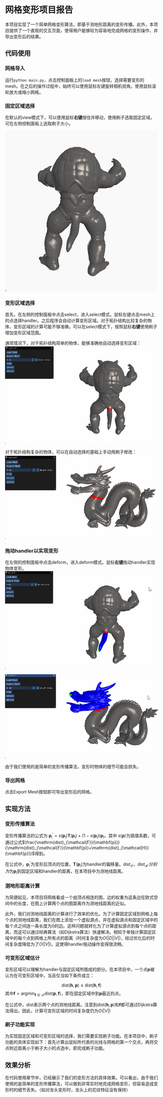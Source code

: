 # 网格变形项目报告
本项目实现了一个简单网格变形算法，即基于测地形距离的变形传播。此外，本项目提供了一个直观的交互页面，使得用户能够较为容易地完成网格的变形操作，并导出变形后的结果。

## 代码使用

### 网格导入
运行`python main.py`，点击控制面板上的`load mesh`按钮，选择需要变形的mesh。在之后的操作过程中，始终可以使用鼠标左键旋转相机视角，使用鼠标滚轮放大或缩小网格。

### 固定区域选择

在默认的view模式下，可以使用鼠标**右键**按住并移动，使用刷子选取固定区域，可在左侧控制面板上选取刷子大小。

![fixed_region](imgs/fixed_region.gif)

### 变形区域选择

首先，在左侧的控制面板中点击select，进入select模式。鼠标左键点击mesh上的点选择handler。之后程序会自动计算变形区域。对于拓扑结构比较复杂的物体，变形区域的计算可能不够准确，可以在select模式下，按照鼠标**右键**使用刷子增加变形区域范围。

通常情况下，对于拓扑结构简单的物体，能够准确地自动选择变形区域：
![deformable_region](imgs/deformable_region.gif)

对于拓扑结构复杂的物体，可以在自动选择的基础上手动用刷子修改：
![deformable_region2](imgs/deformable_region2.gif)

### 拖动handler以实现变形

在左侧的控制面板中点击deform，进入deform模式。鼠标**右键**拖动handler实现物体变形。
![deform](imgs/deform.gif)

![deform2](imgs/deform2.gif)

由于我们使用的是简单的变形传播算法，变形时物体的细节可能会损失。

### 导出网格
点击Export Mesh按钮即可导出变形后的网格。

## 实现方法

### 变形传播算法
变形传播算法的公式为
$\mathbf{p}_i^{\prime}=s(\mathbf{p}_i)\mathbf{T}(\mathbf{p}_i)+(1-s(\mathbf{p}_i))\mathbf{p}_i$，其中
$s(\mathbf{p})$为插值系数，可通过公式$\frac{\mathrm{dist}_{\mathcal{F}}(\mathbf{p})}{\mathrm{dist}_{\mathcal{F}}(\mathbf{p})+\mathrm{dist}_{\mathcal{H}}(\mathbf{p})}$得到。

在公式中，$\mathbf{p}_i^{\prime}$为变形后顶点的位置，$\mathbf{T}(\mathbf{p}_i)$为handler的偏移量。$\mathrm{dist}_{\mathcal{F}}$，$\mathrm{dist}_{\mathcal{H}}分别为$为$\mathbf{p}_i$到固定区域和handler的距离，在本项目中为测地线距离。

### 测地形距离计算
为简便起见，本项目将网格看成一个由顶点相连的图，边的权重为这条边在欧式空间中的长度，在图上计算两个点的图距离作为测地线距离的近似。

此外，我们对测地线距离的计算进行了效率的优化。为了计算固定区域到网格上每个点的测地线距离，我们在图上添加一个虚拟源点，并在虚拟源点和固定区域中的每个点之间连一条长度为0的边。这样问题就转化为了计算虚拟源点到每个点的距离，而这可以通过经典算法（如Dijkstra算法）快速解决。相较于单独计算固定区域中的每个点到网格上所有点的距离（时间复杂度为$O(|D||V|)$，经过优化后的时间复杂度降低为了$O(|V|)$。这使得handler拖动操作变得很流畅。

### 可变形区域估计
变形区域可以理解为handler与固定区域所围成的部分。在本项目中，一个点$\mathbf{p}$被认为在可变形区域中，当且仅当如下条件成立：

$$
\mathrm{dist}(\mathbf{h},\mathbf{p}) \le \mathrm{dist}(\mathbf{h},\mathbf{f})
$$
其中$\mathbf{f}=\mathrm{argmin}_{\mathbf{f} \in \mathcal{F}}\mathrm{dist}(\mathbf{p},\mathbf{f})$，即在固定区域中到$\mathbf{p}$最近的点。

在公式中，$\mathrm{dist}$表示两个点的测地线距离。注意到$\mathrm{dist}(\mathbf{h},\mathbf{p})$和$\mathbf{f}$都可通过Dijkstra算法得出。因此，计算可变形区域的时间复杂度仍为$O(|V|)$

### 刷子功能实现
为实现固定区域和可变形区域的选择，我们需要实现刷子功能。在本项目中，刷子功能的具体实现如下：首先计算出鼠标所代表的光线与网格的第一个交点，再将交点附近距离小于刷子大小的点选中，即完成刷子功能。

## 效果分析
在代码使用章节中，已经展示了我们的变形方法的具体效果。可以看出，由于我们使用的是简单的变形传播算法，可以做到非常实时地完成网格变形，但容易造成变形时的细节丢失。（如对龙头变形时，龙头上的花纹特征没有保持）